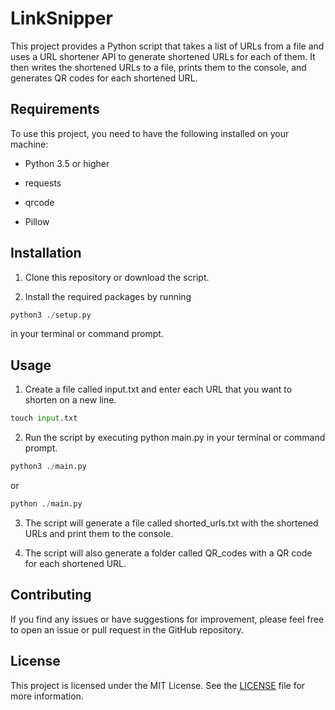 # LinkSnipper

This project provides a Python script that takes a list of URLs from a file and uses a URL shortener API to generate shortened URLs for each of them. It then writes the shortened URLs to a file, prints them to the console, and generates QR codes for each shortened URL.

## Requirements

To use this project, you need to have the following installed on your machine:

- Python 3.5 or higher

- requests

- qrcode

- Pillow

## Installation

1. Clone this repository or download the script.

2. Install the required packages by running 
```python
python3 ./setup.py
```
 in your terminal or command prompt.

## Usage

1. Create a file called input.txt and enter each URL that you want to shorten on a new line.
```python
touch input.txt
```

2. Run the script by executing python main.py in your terminal or command prompt.
```python
python3 ./main.py
```
or
```python
python ./main.py
```

3. The script will generate a file called shorted_urls.txt with the shortened URLs and print them to the console.

4. The script will also generate a folder called QR_codes with a QR code for each shortened URL.

## Contributing

If you find any issues or have suggestions for improvement, please feel free to open an issue or pull request in the GitHub repository.

## License

This project is licensed under the MIT License. See the [LICENSE](./LICENSE) file for more information.